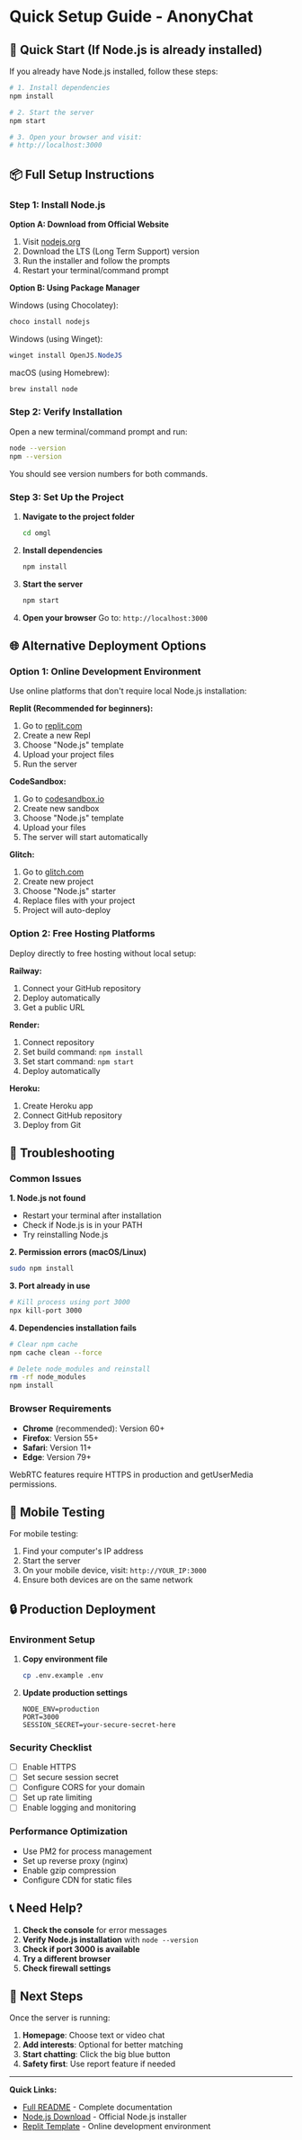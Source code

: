 # Quick Setup Guide - AnonyChat

## 🚀 Quick Start (If Node.js is already installed)

If you already have Node.js installed, follow these steps:

```bash
# 1. Install dependencies
npm install

# 2. Start the server
npm start

# 3. Open your browser and visit:
# http://localhost:3000
```

## 📦 Full Setup Instructions

### Step 1: Install Node.js

**Option A: Download from Official Website**
1. Visit [nodejs.org](https://nodejs.org/)
2. Download the LTS (Long Term Support) version
3. Run the installer and follow the prompts
4. Restart your terminal/command prompt

**Option B: Using Package Manager**

Windows (using Chocolatey):
```powershell
choco install nodejs
```

Windows (using Winget):
```powershell
winget install OpenJS.NodeJS
```

macOS (using Homebrew):
```bash
brew install node
```

### Step 2: Verify Installation

Open a new terminal/command prompt and run:
```bash
node --version
npm --version
```

You should see version numbers for both commands.

### Step 3: Set Up the Project

1. **Navigate to the project folder**
   ```bash
   cd omgl
   ```

2. **Install dependencies**
   ```bash
   npm install
   ```

3. **Start the server**
   ```bash
   npm start
   ```

4. **Open your browser**
   Go to: `http://localhost:3000`

## 🌐 Alternative Deployment Options

### Option 1: Online Development Environment

Use online platforms that don't require local Node.js installation:

**Replit (Recommended for beginners):**
1. Go to [replit.com](https://replit.com)
2. Create a new Repl
3. Choose "Node.js" template
4. Upload your project files
5. Run the server

**CodeSandbox:**
1. Go to [codesandbox.io](https://codesandbox.io)
2. Create new sandbox
3. Choose "Node.js" template
4. Upload your files
5. The server will start automatically

**Glitch:**
1. Go to [glitch.com](https://glitch.com)
2. Create new project
3. Choose "Node.js" starter
4. Replace files with your project
5. Project will auto-deploy

### Option 2: Free Hosting Platforms

Deploy directly to free hosting without local setup:

**Railway:**
1. Connect your GitHub repository
2. Deploy automatically
3. Get a public URL

**Render:**
1. Connect repository
2. Set build command: `npm install`
3. Set start command: `npm start`
4. Deploy automatically

**Heroku:**
1. Create Heroku app
2. Connect GitHub repository
3. Deploy from Git

## 🔧 Troubleshooting

### Common Issues

**1. Node.js not found**
- Restart your terminal after installation
- Check if Node.js is in your PATH
- Try reinstalling Node.js

**2. Permission errors (macOS/Linux)**
```bash
sudo npm install
```

**3. Port already in use**
```bash
# Kill process using port 3000
npx kill-port 3000
```

**4. Dependencies installation fails**
```bash
# Clear npm cache
npm cache clean --force

# Delete node_modules and reinstall
rm -rf node_modules
npm install
```

### Browser Requirements

- **Chrome** (recommended): Version 60+
- **Firefox**: Version 55+
- **Safari**: Version 11+
- **Edge**: Version 79+

WebRTC features require HTTPS in production and getUserMedia permissions.

## 📱 Mobile Testing

For mobile testing:
1. Find your computer's IP address
2. Start the server
3. On your mobile device, visit: `http://YOUR_IP:3000`
4. Ensure both devices are on the same network

## 🔒 Production Deployment

### Environment Setup

1. **Copy environment file**
   ```bash
   cp .env.example .env
   ```

2. **Update production settings**
   ```env
   NODE_ENV=production
   PORT=3000
   SESSION_SECRET=your-secure-secret-here
   ```

### Security Checklist

- [ ] Enable HTTPS
- [ ] Set secure session secret
- [ ] Configure CORS for your domain
- [ ] Set up rate limiting
- [ ] Enable logging and monitoring

### Performance Optimization

- Use PM2 for process management
- Set up reverse proxy (nginx)
- Enable gzip compression
- Configure CDN for static files

## 📞 Need Help?

1. **Check the console** for error messages
2. **Verify Node.js installation** with `node --version`
3. **Check if port 3000 is available**
4. **Try a different browser**
5. **Check firewall settings**

## 🎯 Next Steps

Once the server is running:

1. **Homepage**: Choose text or video chat
2. **Add interests**: Optional for better matching
3. **Start chatting**: Click the big blue button
4. **Safety first**: Use report feature if needed

---

**Quick Links:**
- [Full README](README.md) - Complete documentation
- [Node.js Download](https://nodejs.org/) - Official Node.js installer
- [Replit Template](https://replit.com/) - Online development environment
